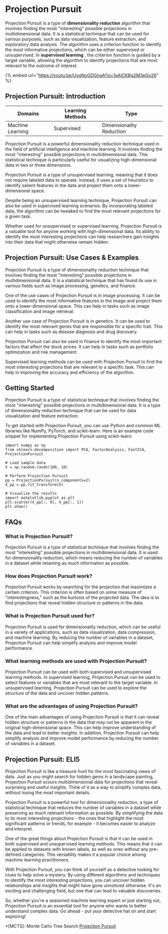 # Projection Pursuit

Projection Pursuit is a type of **dimensionality reduction** algorithm that involves finding the most "interesting" possible projections in multidimensional data. It is a statistical technique that can be used for various purposes, such as data visualization, feature extraction, and exploratory data analysis. The algorithm uses a criterion function to identify the most informative projections, which can be either supervised or unsupervised. In **supervised learning** , the criterion function is guided by a target variable, allowing the algorithm to identify projections that are most relevant to the outcome of interest.

{% embed url="https://youtu.be/UvqNoGDGngA?si=1eAICKBg2M3eGv26" %}

## Projection Pursuit: Introduction

| Domains          | Learning Methods | Type                     |
| ---------------- | ---------------- | ------------------------ |
| Machine Learning | Supervised       | Dimensionality Reduction |

Projection Pursuit is a powerful dimensionality reduction technique used in the field of artificial intelligence and machine learning. It involves finding the most "interesting" possible projections in multidimensional data. This statistical technique is particularly useful for visualizing high-dimensional data in two or three dimensions.

Projection Pursuit is a type of unsupervised learning, meaning that it does not require labeled data to operate. Instead, it uses a set of heuristics to identify salient features in the data and project them onto a lower- dimensional space.

Despite being an unsupervised learning technique, Projection Pursuit can also be used in supervised learning scenarios. By incorporating labeled data, the algorithm can be tweaked to find the most relevant projections for a given task.

Whether used for unsupervised or supervised learning, Projection Pursuit is a valuable tool for anyone working with high-dimensional data. Its ability to identify the most interesting projections can help researchers gain insights into their data that might otherwise remain hidden.

## Projection Pursuit: Use Cases & Examples

Projection Pursuit is a type of dimensionality reduction technique that involves finding the most "interesting" possible projections in multidimensional data. It is a statistical technique that has found its use in various fields such as image processing, genetics, and finance.

One of the use cases of Projection Pursuit is in image processing. It can be used to identify the most informative features in the image and project them onto a lower-dimensional space. This can help in tasks such as image classification and image retrieval.

Another use case of Projection Pursuit is in genetics. It can be used to identify the most relevant genes that are responsible for a specific trait. This can help in tasks such as disease diagnosis and drug discovery.

Projection Pursuit can also be used in finance to identify the most important factors that affect the stock prices. It can help in tasks such as portfolio optimization and risk management.

Supervised learning methods can be used with Projection Pursuit to find the most interesting projections that are relevant to a specific task. This can help in improving the accuracy and efficiency of the algorithm.

## Getting Started

Projection Pursuit is a type of statistical technique that involves finding the most "interesting" possible projections in multidimensional data. It is a type of dimensionality reduction technique that can be used for data visualization and feature extraction.

To get started with Projection Pursuit, you can use Python and common ML libraries like NumPy, PyTorch, and scikit-learn. Here is an example code snippet for implementing Projection Pursuit using scikit-learn:

```
import numpy as np
from sklearn.decomposition import PCA, FactorAnalysis, FastICA, ProjectionPursuit

# Load sample data
X = np.random.randn(100, 10)

# Perform Projection Pursuit
pp = ProjectionPursuit(n_components=2)
X_pp = pp.fit_transform(X)

# Visualize the results
import matplotlib.pyplot as plt
plt.scatter(X_pp[:, 0], X_pp[:, 1])
plt.show()

```

## FAQs

### What is Projection Pursuit?

Projection Pursuit is a type of statistical technique that involves finding the most "interesting" possible projections in multidimensional data. It is used for dimensionality reduction, which means reducing the number of variables in a dataset while retaining as much information as possible.

### How does Projection Pursuit work?

Projection Pursuit works by searching for the projection that maximizes a certain criterion. This criterion is often based on some measure of "interestingness," such as the kurtosis of the projected data. The idea is to find projections that reveal hidden structure or patterns in the data.

### What is Projection Pursuit used for?

Projection Pursuit is used for dimensionality reduction, which can be useful in a variety of applications, such as data visualization, data compression, and machine learning. By reducing the number of variables in a dataset, Projection Pursuit can help simplify analysis and improve model performance.

### What learning methods are used with Projection Pursuit?

Projection Pursuit can be used with both supervised and unsupervised learning methods. In supervised learning, Projection Pursuit can be used to select features or variables that are most relevant to the target variable. In unsupervised learning, Projection Pursuit can be used to explore the structure of the data and uncover hidden patterns.

### What are the advantages of using Projection Pursuit?

One of the main advantages of using Projection Pursuit is that it can reveal hidden structure or patterns in the data that may not be apparent in the original high-dimensional space. This can help improve understanding of the data and lead to better insights. In addition, Projection Pursuit can help simplify analysis and improve model performance by reducing the number of variables in a dataset.

## Projection Pursuit: ELI5

Projection Pursuit is like a treasure hunt for the most fascinating views of data. Just as you might search for hidden gems in a landscape painting, Projection Pursuit scours multidimensional data for projections that reveal surprising and useful insights. Think of it as a way to simplify complex data, without losing the most important details.

Projection Pursuit is a powerful tool for dimensionality reduction, a type of statistical technique that reduces the number of variables in a dataset while preserving as much relevant information as possible. By simplifying the data to its most interesting projections - the ones that highlight the most significant patterns or trends, for example - it becomes easier to analyze and interpret.

One of the great things about Projection Pursuit is that it can be used in both supervised and unsupervised learning methods. This means that it can be applied to datasets with known labels, as well as ones without any pre-defined categories. This versatility makes it a popular choice among machine learning practitioners.

With Projection Pursuit, you can think of yourself as a detective looking for clues to help solve a mystery. By using different algorithms and techniques to identify the most interesting projections, you can uncover hidden relationships and insights that might have gone unnoticed otherwise. It's an exciting and challenging field, but one that can lead to valuable discoveries.

So, whether you're a seasoned machine learning expert or just starting out, Projection Pursuit is an essential tool for anyone who wants to better understand complex data. Go ahead - put your detective hat on and start exploring!

\*\[MCTS]: Monte Carlo Tree Search [Projection Pursuit](https://serp.ai/projection-pursuit/)
